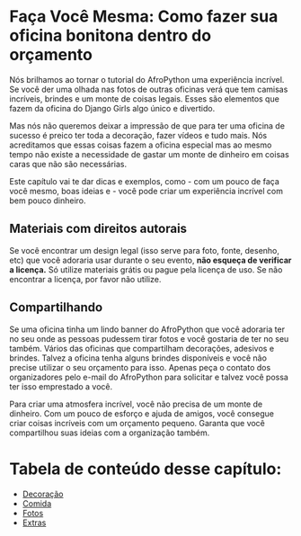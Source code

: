 # Faça Você Mesma: Como fazer sua oficina bonitona dentro do orçamento

Nós brilhamos ao tornar o tutorial do AfroPython uma experiência incrível. Se você der uma olhada nas fotos de outras oficinas verá que tem camisas incríveis, brindes e um monte de coisas legais. Esses são elementos que fazem da oficina do Django Girls algo único e divertido.

Mas nós não queremos deixar a impressão de que para ter uma oficina de sucesso é preico ter toda a decoração, fazer vídeos e tudo mais. Nós acreditamos que essas coisas fazem a oficina especial mas ao mesmo tempo não existe a necessidade de gastar um monte de dinheiro em coisas caras que não são necessárias.

Este capítulo vai te dar dicas e exemplos, como - com um pouco de faça você mesmo, boas ideias e - você pode criar um experiência incrível com bem pouco dinheiro.

## Materiais com direitos autorais

Se você encontrar um design legal (isso serve para foto, fonte, desenho, etc) que você adoraria usar durante o seu evento, **não esqueça de verificar a licença.** Só utilize materiais grátis ou pague pela licença de uso. Se não encontrar a licença, por favor não utilize.

## Compartilhando

Se uma oficina tinha um lindo banner do AfroPython que você adoraria ter no seu onde as pessoas pudessem tirar fotos e você gostaria de ter no seu também. Vários das oficinas que compartilham decorações, adesivos e brindes. Talvez a oficina tenha alguns brindes disponíveis e você não precise utilizar o seu orçamento para isso. Apenas peça o contato dos organizadores pelo e-mail do AfroPython para solicitar e talvez você possa ter isso emprestado a você.

Para criar uma atmosfera incrível, você não precisa de um monte de dinheiro. Com um pouco de esforço e ajuda de amigos, você consegue criar coisas incríveis com um orçamento pequeno. Garanta que você compartilhou suas ideias com a organização também.

# Tabela de conteúdo desse capítulo:

- [Decoração](decoração.md)
- [Comida](comida.md)
- [Fotos](fotos.md)
- [Extras](extras.md)
